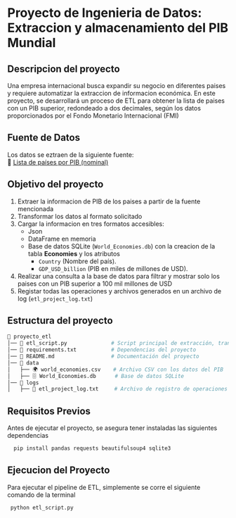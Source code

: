 # **Proyecto de Ingenieria de Datos: Extraccion y almacenamiento del PIB Mundial**
## **Descripcion del proyecto**
Una empresa internacional busca expandir su negocio en diferentes paises y requiere automatizar la extraccion de informacion económica. En este proyecto, se desarrollará un proceso de ETL
para obtener la lista de paises con un PIB superior, redondeado a dos decimales, según los datos proporcionados por el Fondo Monetario Internacional (FMI)

## **Fuente de Datos**
Los datos se eztraen de la siguiente fuente:\
🔗 [Lista de países por PIB (nominal)](https://web.archive.org/web/20230902185326/https://en.wikipedia.org/wiki/List_of_countries_by_GDP_%28nominal%29)
## **Objetivo del proyecto**
1. Extraer la informacion de PIB de los paises a partir de la fuente mencionada
2. Transformar los datos al formato solicitado
3. Cargar la informacion en tres formatos accesibles:
   - Json
   - DataFrame en memoria
   - Base de datos SQLite (`World_Economies.db`) con la creacion de la tabla **Economies** y los atributos
        - `Country` (Nombre del país).
        - `GDP_USD_billion` (PIB en miles de millones de USD).
4. Realizar una consulta a la base de datos para filtrar y mostrar solo los paises con un PIB superior a 100 mil millones de USD
5. Registar todas las operaciones y archivos generados en un archivo de log (`etl_project_log.txt`)

## **Estructura del proyecto**

``` bash
📂 proyecto_etl
│── 📄 etl_script.py              # Script principal de extracción, transformación y carga
│── 📄 requirements.txt           # Dependencias del proyecto
│── 📄 README.md                  # Documentación del proyecto
│── 📂 data
│   ├── 🌍 world_economies.csv    # Archivo CSV con los datos del PIB
│   ├── 🗄️ World_Economies.db      # Base de datos SQLite
│── 📂 logs
│   ├── 📝 etl_project_log.txt     # Archivo de registro de operaciones

```

## **Requisitos Previos**
Antes de ejecutar el proyecto, se asegura tener instaladas las siguientes dependencias
``` bash
  pip install pandas requests beautifulsoup4 sqlite3
```
## **Ejecucion del Proyecto**
Para ejecutar el pipeline de ETL, simplemente se corre el siguiente comando de la terminal
``` bash
 python etl_script.py
```
